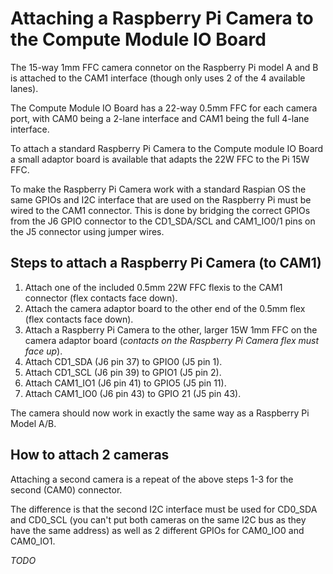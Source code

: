 # Attaching a Raspberry Pi Camera to the Compute Module IO Board

The 15-way 1mm FFC camera connetor on the Raspberry Pi model A and B is attached to the CAM1 interface (though only uses 2 of the 4 available lanes).

The Compute Module IO Board has a 22-way 0.5mm FFC for each camera port, with CAM0 being a 2-lane interface and CAM1 being the full 4-lane interface.

To attach a standard Raspberry Pi Camera to the Compute module IO Board a small adaptor board is available that adapts the 22W FFC to the Pi 15W FFC.

To make the Raspberry Pi Camera work with a standard Raspian OS the same GPIOs and I2C interface that are used on the Raspberry Pi must be wired to the CAM1 connector. This is done by bridging the correct GPIOs from the J6 GPIO connector to the CD1_SDA/SCL and CAM1_IO0/1 pins on the J5 connector using jumper wires.

## Steps to attach a Raspberry Pi Camera (to CAM1)

1.  Attach one of the included 0.5mm 22W FFC flexis to the CAM1 connector (flex contacts face down).
2.  Attach the camera adaptor board to the other end of the 0.5mm flex (flex contacts face down).
3.  Attach a Raspberry Pi Camera to the other, larger 15W 1mm FFC on the camera adaptor board (*contacts on the Raspberry Pi Camera flex must face up*).
4.  Attach CD1_SDA (J6 pin 37) to GPIO0 (J5 pin 1).
5.  Attach CD1_SCL (J6 pin 39) to GPIO1 (J5 pin 2).
6.  Attach CAM1_IO1 (J6 pin 41) to GPIO5 (J5 pin 11).
7.  Attach CAM1_IO0 (J6 pin 43) to GPIO 21 (J5 pin 43).

The camera should now work in exactly the same way as a Raspberry Pi Model A/B.

## How to attach 2 cameras

Attaching a second camera is a repeat of the above steps 1-3 for the second (CAM0) connector.

The difference is that the second I2C interface must be used for CD0_SDA and CD0_SCL (you can't put both cameras on the same I2C bus as they have the same address) as well as 2 different GPIOs for CAM0_IO0 and CAM0_IO1.

*TODO*


